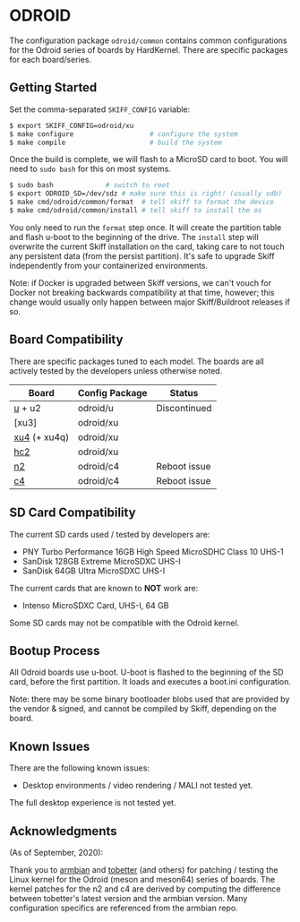 # ODROID

The configuration package `odroid/common` contains common configurations for the
Odroid series of boards by HardKernel. There are specific packages for each
board/series.

## Getting Started

Set the comma-separated `SKIFF_CONFIG` variable:

```sh
$ export SKIFF_CONFIG=odroid/xu
$ make configure                   # configure the system
$ make compile                     # build the system
```

Once the build is complete, we will flash to a MicroSD card to boot. You will
need to `sudo bash` for this on most systems.

```sh
$ sudo bash             # switch to root
$ export ODROID_SD=/dev/sdz # make sure this is right! (usually sdb)
$ make cmd/odroid/common/format  # tell skiff to format the device
$ make cmd/odroid/common/install # tell skiff to install the os
```

You only need to run the `format` step once. It will create the partition table
and flash u-boot to the beginning of the drive. The `install` step will
overwrite the current Skiff installation on the card, taking care to not touch
any persistent data (from the persist partition). It's safe to upgrade Skiff
independently from your containerized environments.

Note: if Docker is upgraded between Skiff versions, we can't vouch for Docker
not breaking backwards compatibility at that time, however; this change would
usually only happen between major Skiff/Buildroot releases if so.

## Board Compatibility

There are specific packages tuned to each model. The boards are all actively
tested by the developers unless otherwise noted.

| **Board**       | **Config Package** | Status       |
| --------------- | -----------------  | --------     |
| [u] + u2        | odroid/u           | Discontinued |
| [xu3]           | odroid/xu          |              |
| [xu4] (+ xu4q)  | odroid/xu          |              |
| [hc2]           | odroid/xu          |              |
| [n2]            | odroid/c4          | Reboot issue |
| [c4]            | odroid/c4          | Reboot issue |

[u]: https://wiki.odroid.com/old_product/odroid-x_u_q/odroid_u3/odroid-u3
[xu4]: https://wiki.odroid.com/odroid-xu4/odroid-xu4
[hc2]: https://www.hardkernel.com/shop/odroid-hc2-home-cloud-two/
[n2]: https://www.hardkernel.com/shop/odroid-n2-with-4gbyte-ram-2/
[c4]: https://www.hardkernel.com/shop/odroid-c4/

## SD Card Compatibility

The current SD cards used / tested by developers are:

 - PNY Turbo Performance 16GB High Speed MicroSDHC Class 10 UHS-1
 - SanDisk 128GB Extreme MicroSDXC UHS-I 
 - SanDisk 64GB Ultra MicroSDXC UHS-I

The current cards that are known to **NOT** work are:

 - Intenso MicroSDXC Card, UHS-I, 64 GB

Some SD cards may not be compatible with the Odroid kernel.

## Bootup Process

All Odroid boards use u-boot. U-boot is flashed to the beginning of the SD card,
before the first partition. It loads and executes a boot.ini configuration.

Note: there may be some binary bootloader blobs used that are provided by the
vendor & signed, and cannot be compiled by Skiff, depending on the board.

## Known Issues

There are the following known issues:

 - Desktop environments / video rendering / MALI not tested yet.

The full desktop experience is not tested yet.

## Acknowledgments

(As of September, 2020):

Thank you to [armbian] and [tobetter] (and others) for patching / testing the
Linux kernel for the Odroid (meson and meson64) series of boards. The kernel
patches for the n2 and c4 are derived by computing the difference between
tobetter's latest version and the armbian version. Many configuration specifics
are referenced from the armbian repo.

[armbian]: https://github.com/armbian/build
[tobetter]: https://github.com/tobetter/linux

